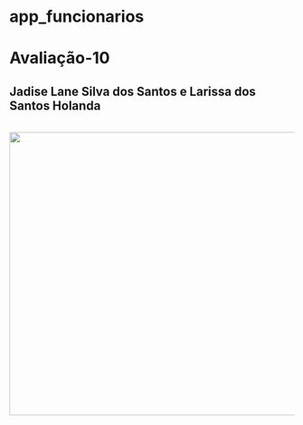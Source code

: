 # app_funcionarios

<h1>Avaliação-10</h1>
<h2>Jadise Lane Silva dos Santos e Larissa dos Santos Holanda</h2><br>

<img src="https://github.com/larissahol/app_funcionarios/blob/main/imagensApp.png"  height= "500px" width="900px"/>
